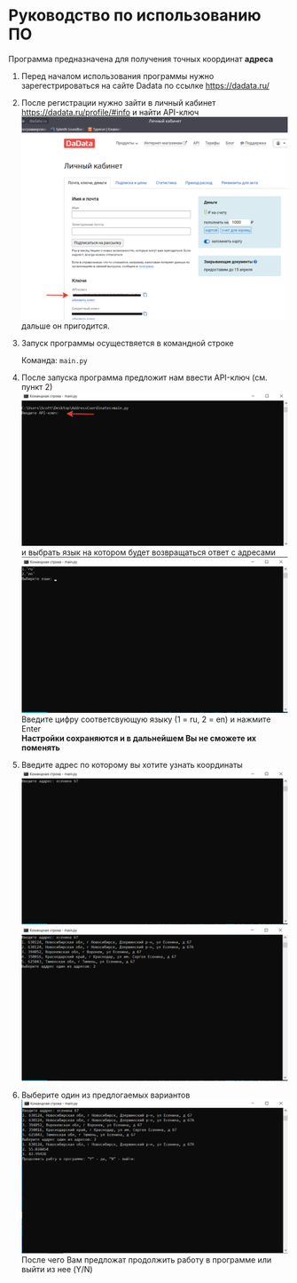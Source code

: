 # Руководство по использованию ПО

Программа предназначена для получения точных координат **адреса**

1. Перед началом использования программы нужно зарегестрироваться на сайте Dadata по ссылке <https://dadata.ru/>

2. После регистрации нужно зайти в личный кабинет <https://dadata.ru/profile/#info> и найти API-ключ 
![imgReadme/api.png](https://github.com/viohops/Address-Coordinates/blob/main/ImgReadme/API.png?raw=true) дальше он  пригодится.


3. Запуск программы осуществяется в командной строке 

    Команда: ```main.py```

4. После запуска программа предложит нам ввести API-ключ (см. пункт 2) ![imgReadme/token.png](https://github.com/viohops/Address-Coordinates/blob/main/ImgReadme/token.png?raw=true) и выбрать язык на котором будет возвращаться ответ с адресами
![imgReadme/language.png](https://github.com/viohops/Address-Coordinates/blob/main/ImgReadme/language.png?raw=true) 
Введите цифру соответсвующую языку (1 = ru, 2 = en) и нажмите Enter   
**Настройки сохраняются и в дальнейшем Вы не сможете их поменять**

5. Введите адрес по которому вы хотите узнать координаты
![imgReadme/addres_1.png](https://github.com/viohops/Address-Coordinates/blob/main/ImgReadme/addres_1.png?raw=true)
![imgReadme/addres_2.png](https://github.com/viohops/Address-Coordinates/blob/main/ImgReadme/addres_2.png?raw=true)

6. Выберите один из предлогаемых вариантов
![imgReadme/result.png](https://github.com/viohops/Address-Coordinates/blob/main/ImgReadme/result.png?raw=true)
После чего Вам предложат продолжить работу в программе или выйти из нее (Y/N)











 

